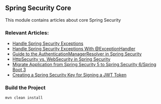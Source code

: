 ## Spring Security Core

This module contains articles about core Spring Security

### Relevant Articles:
- [Handle Spring Security Exceptions](https://www.baeldung.com/spring-security-exceptions)
- [Handle Spring Security Exceptions With @ExceptionHandler](https://www.baeldung.com/spring-security-exceptionhandler)
- [Guide to the AuthenticationManagerResolver in Spring Security](https://www.baeldung.com/spring-security-authenticationmanagerresolver)
- [HttpSecurity vs. WebSecurity in Spring Security](https://www.baeldung.com/spring-security-httpsecurity-vs-websecurity)
- [Migrate Application from Spring Security 5 to Spring Security 6/Spring Boot 3](https://www.baeldung.com/spring-security-migrate-5-to-6)
- [Creating a Spring Security Key for Signing a JWT Token](https://www.baeldung.com/spring-security-sign-jwt-token)
 
### Build the Project

`mvn clean install`
